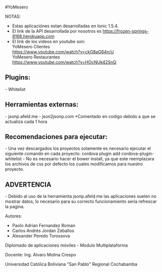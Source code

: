 #YoMesero

NOTAS:

- Estas aplicaciónes estan desarrolladas en Ionic 1.5.4.
- El link de la API desarrollada por nosotros es https://frozen-springs-8168.herokuapp.com
- El link de los videos en youtube son:
  <br>YoMesero Clientes
  <br>https://www.youtube.com/watch?v=ckG8aG64rcU
  <br>YoMesero Restaurantes
  <br>https://www.youtube.com/watch?v=HOcNUk42SnQ

<h2>Plugins:</h2>
- Whitelist

<h2>Herramientas externas:</h2>
- jsonp.afeld.me
- json2jsonp.com *Comentado en codigo debido a que se actualiza cada 1 hora

<h2>Recomendaciones para ejecutar:</h2>
- Una vez descargados los proyectos solamente es necesario ejecutar el siguiente comando en cada proyecto:
  cordova plugin add cordova-plugin-whitelist
- No es necesario hacer el bower install, ya que este reemplazara los archivos de css por defecto los cuales modificamos para nuestro proyecto.

<h2>ADVERTENCIA</h2>
- Debido al uso de la herramienta jsonp.afeld.me las aplicaciones suelen no mostrar datos, lo necesario para su correcto funcionamiento seria refrescar la pagina.

Autores: 
- Paolo Adrian Fernandez Roman
- Carlos Andrés Jordan Zeballos
- Alexander Peredo Torossova

Diplomado de aplicaciones móviles - Modulo Multiplataforma

Docente: Ing. Alvaro Molina Crespo

Universidad Católica Boliviana "San Pablo" Regional Cochabamba
